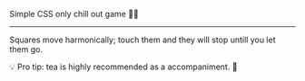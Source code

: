 Simple CSS only chill out game 🌴😎

---

Squares move harmonically; touch them and they will stop untill you let them go.

💡 Pro tip: tea is highly recommended as a accompaniment. 🍵